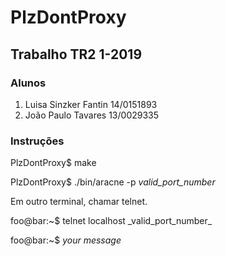 # PlzDontProxy
## Trabalho TR2 1-2019
### Alunos
<ol>
  <li>Luisa Sinzker Fantin    14/0151893</li>
  <li>João Paulo Tavares    13/0029335</li>
</ol>

### Instruções

<shell>
PlzDontProxy$ make

PlzDontProxy$ ./bin/aracne -p _valid_port_number_
</shell>

Em outro terminal, chamar telnet.

<shell>
foo@bar:~$ telnet localhost _valid_port_number_

foo@bar:~$ _your message_
</shell>
